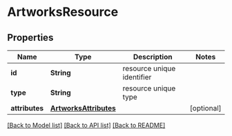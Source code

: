 # ArtworksResource

## Properties
Name | Type | Description | Notes
------------ | ------------- | ------------- | -------------
**id** | **String** | resource unique identifier | 
**type** | **String** | resource unique type | 
**attributes** | [**ArtworksAttributes**](ArtworksAttributes.md) |  | [optional] 

[[Back to Model list]](../README.md#documentation-for-models) [[Back to API list]](../README.md#documentation-for-api-endpoints) [[Back to README]](../README.md)


